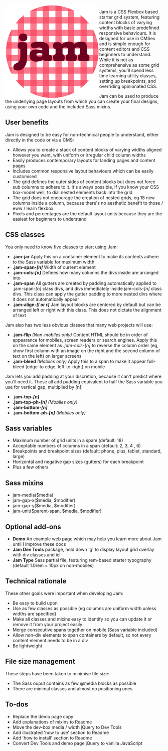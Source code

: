 <img src="docs/images/jam-logo.png" width="300px" align="left" alt="Jam logo">



Jam is a CSS Flexbox based starter grid system, featuring content blocks of varying widths with basic predefined responsive behaviours. It is designed for use in CMSes and is simple enough for content editors and CSS beginners to understand. While it is not as comprehensive as some grid systems, you'll spend less time learning utility classes, setting up breakpoints, and overriding opinionated CSS.

Jam can be used to produce the underlying page layouts from which you can create your final designs, using your own code and the included Sass mixins.

## User benefits

Jam is designed to be easy for non-technical people to understand, either directly in the code or via a CMS:

- Allows you to create a stack of content blocks of varying widths aligned however you want, with uniform or irregular child column widths
- Easily produces contemporary layouts for landing pages and content pages
- Includes common responsive layout behaviours which can be easily customised
- The grid defines the outer sides of content blocks but does not force sub columns to adhere to it. It's always possible, if you know your CSS box-model well, to dial nested elements back into the grid
- The grid does not encourage the creation of nested grids, eg 18 new columns inside a column, because there's no aesthetic benefit to those / eww / learn flexbox
- Pixels and percentages are the default layout units because they are the easiest for beginners to understand

## CSS classes

You only need to know five classes to start using Jam:

- **.jam-jar** Apply this on a container element to make its contents adhere to the Sass variable for maximum width
- **.jam-span-*[n]*** Width of current element
- **.jam-cols-*[n]*** Defines how many columns the divs inside are arranged into
- **.jam-span** All gutters are created by padding automatically applied to .jam-span-*[n]* class divs, and divs immediately inside jam-cols-*[n]* class divs. This class can apply the gutter padding to more nested divs where it does not automatically appear
- **.jam-align-*[l or r]*** Jam layout blocks are centered by default but can be arranged left or right with this class. This does not dictate the alignment of text

Jam also has two less obvious classes that many web projects will use:

- **.jam-flip** *(Non-mobiles only)* Content HTML should be in order of appearance for mobiles, screen readers or search engines. Apply this on the same element as *.jam-cols-[n]* to reverse the column order (eg, show first column with an image on the right and the second column of text on the left) on larger screens
- **.jam-bleed** *(Mobiles only)* Apply this to a span to make it appear full-bleed (edge-to edge, left-to-right) on mobile

Jam lets you add padding at your discretion, because it can't predict where you'll need it. These all add padding equivalent to half the Sass variable you use for vertical gap, multiplied by [n]:

- **.jam-top-*[n]***
- **.jam-top-ph-*[n]*** *(Mobiles only)*
- **.jam-bottom-*[n]***
- **.jam-bottom-ph-*[n]*** *(Mobiles only)*

## Sass variables

- Maximum number of grid units in a spam (default: 18)
- Acceptable numbers of columns in a span (default: 2, 3, 4 , 6)
- Breakpoints and breakpoint sizes (default: phone, plus, tablet, standard, large)
- Horizontal and negative gap sizes (gutters) for each breakpoint
- Plus a few others

## Sass mixins

- jam-media($media)
- jam-gap-x($media, $modifier)
- jam-gap-y($media, $modifier)
- jam-unit($parent-span, $media, $modifier)

## Optional add-ons

- **Demo** An example web page which may help you learn more about Jam until I improve these docs
- **Jam Dev Tools** package, hold down 'g' to display layout grid overlay with div classes and id
- **Jam Type** Sass partial file, featuring rem-based starter typography (default 1.0rem = 10px on non-mobiles)

## Technical rationale

These other goals were important when developing Jam:

- Be easy to build upon
- Use as few classes as possible (eg columns are uniform width unless widths are specified)
- Make all classes and mixins easy to identify so you can update it or remove it from your project easily
- Merge consecutive spans together on mobile (Sass variable included)
- Allow non-div elements to span containers by default, so not every content element needs to be in a div
- Be lightweight

## File size management

These steps have been taken to minimise file size:

- The Sass ouput contains as few @media blocks as possible
- There are minimal classes and almost no positioning ones

## To-dos

- Replace the demo page copy
- Add explanations of mixins to Readme
- Move the dev-box media / width jQuery to Dev Tools
- Add illustrated 'how to use' section to Readme
- Add 'how to install' section to Readme
- Convert Dev Tools and demo page jQuery to vanilla JavaScript